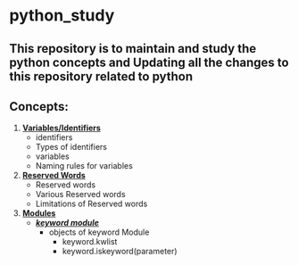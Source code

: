 # python_study
## This repository is to maintain and study the python concepts and Updating all the changes to this repository related to python

Concepts:
---------

1. [**Variables/Identifiers**](https://github.com/pknviki95/Python/tree/main/concepts/Variables)
    - identifiers
    - Types of identifiers
    - variables
    - Naming rules for variables
2. [**Reserved Words**](https://github.com/pknviki95/Python/blob/main/concepts/Modules/keyword/README.md)
    - Reserved words
    - Various Reserved words
    - Limitations of Reserved words
3. [**Modules**](https://github.com/pknviki95/Python/tree/main/concepts/Modules)
    - [***keyword module***](https://github.com/pknviki95/Python/tree/main/concepts/Modules/keyword)
        - objects of keyword Module
            - keyword.kwlist
            - keyword.iskeyword(parameter)

